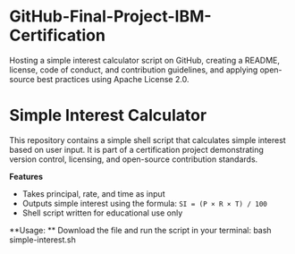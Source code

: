 # GitHub-Final-Project-IBM-Certification
Hosting a simple interest calculator script on GitHub, creating a README, license, code of conduct, and contribution guidelines, and applying open-source best practices using Apache License 2.0.

# Simple Interest Calculator

This repository contains a simple shell script that calculates simple interest based on user input. It is part of a certification project demonstrating version control, licensing, and open-source contribution standards.

**Features**
- Takes principal, rate, and time as input
- Outputs simple interest using the formula: `SI = (P × R × T) / 100`
- Shell script written for educational use only

**Usage: **
Download the file and run the script in your terminal: bash simple-interest.sh
